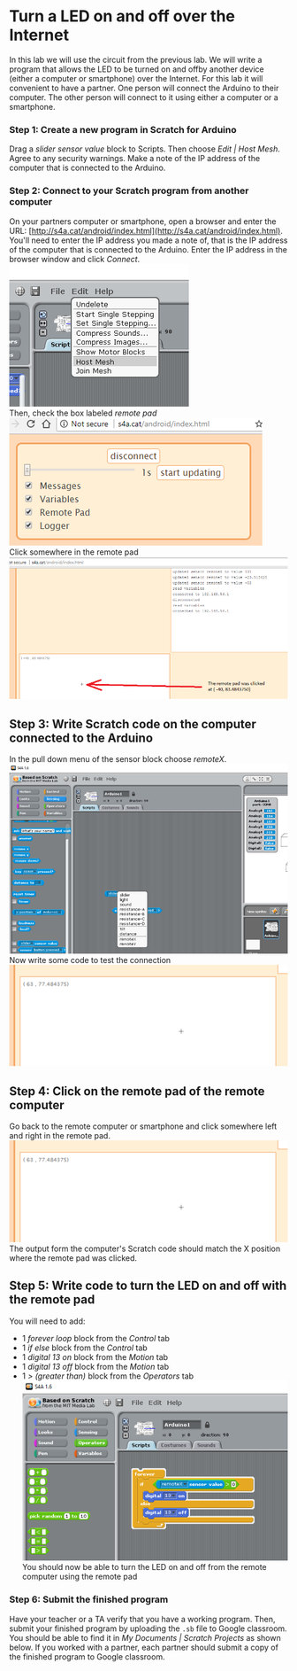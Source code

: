 # Turn a LED on and off over the Internet
In this lab we will use the circuit from the previous lab. We will write a program that allows the LED to be turned on and offby another device (either a computer or smartphone) over the Internet. For this lab it will convenient to have a partner. One person will connect the Arduino to their computer. The other person will connect to it using either a computer or a smartphone.
### Step 1: Create a new program in Scratch for Arduino
Drag a *slider sensor value* block to Scripts. Then choose *Edit | Host Mesh*. Agree to any security warnings. Make a note of the IP address of the computer that is connected to the Arduino.
### Step 2: Connect to your Scratch program from another computer
On your partners computer or smartphone, open a browser and enter the URL: [http://s4a.cat/android/index.html](http://s4a.cat/android/index.html). You'll need to enter the IP address you made a note of, that is the IP address of the computer that is connected to the Arduino. Enter the IP address in the browser window and click *Connect*.     
![](IOT1.png)    
Then, check the box labeled *remote pad*   
![](IOT2.png)   
Click somewhere in the remote pad   
![](IOT3.png)   
## Step 3: Write Scratch code on the computer connected to the Arduino
In the pull down menu of the sensor block choose *remoteX*.   
![](IOT4.png)   
Now write some code to test the connection   
![](IOT5.png)   

## Step 4: Click on the remote pad of the remote computer
Go back to the remote computer or smartphone and click somewhere left and right in the remote pad.   
![](IOT6.png)   
The output form the computer's Scratch code should match the X position where the remote pad was clicked.   

## Step 5: Write code to turn the LED on and off with the remote pad
You will need to add:
- 1 *forever loop* block from the *Control* tab
- 1 *if else* block from the *Control* tab
- 1 *digital 13 on* block from the *Motion* tab
- 1 *digital 13 off* block from the *Motion* tab
- 1 *> (greater than)* block from the *Operators* tab
![](IOT7.png)   
You should now be able to turn the LED on and off from the remote computer using the remote pad 

### Step 6: Submit the finished program
Have your teacher or a TA verify that you have a working program. Then, submit your finished program by uploading the `.sb` file to Google classroom. You should be able to find it in *My Documents | Scratch Projects* as shown below. If you worked with a partner, each partner should submit a copy of the finished program to Google classroom. 
